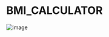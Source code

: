 # BMI_CALCULATOR
![image](https://github.com/vidya-krishnamurthy/BMI_CALCULATOR/assets/124667670/d61a20a6-aea9-4bf6-a8e9-9190e23857b2)

